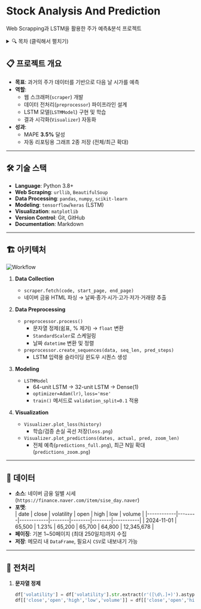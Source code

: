 # Stock Analysis And Prediction
Web Scrapping과 LSTM을 활용한 주가 예측&분석 프로젝트

<details>
  <summary>🔍 목차 (클릭해서 펼치기)</summary>
  
  1. [프로젝트 개요](#-프로젝트-개요)  
  2. [기술 스택](#-기술-스택)  
  3. [아키텍처](#-아키텍처)  
  4. [데이터](#-데이터)  
  5. [전처리](#-전처리)  
  6. [모델링](#-모델링)  
  7. [결과 및 평가](#-결과-및-평가)  
  8. [사용 방법](#-사용-방법)  
  9. [향후 계획](#-향후-계획)  

</details>

## 📋 프로젝트 개요

- **목표**: 과거의 주가 데이터를 기반으로 다음 날 시가를 예측  
- **역할**:  
  - 웹 스크래퍼(`scraper`) 개발  
  - 데이터 전처리(`preprocessor`) 파이프라인 설계  
  - LSTM 모델(`LSTMModel`) 구현 및 학습  
  - 결과 시각화(`Visualizer`) 자동화  
- **성과**:  
  - MAPE **3.5%** 달성  
  - 자동 리포팅용 그래프 2종 저장 (전체/최근 확대)  

---

## 🛠 기술 스택

- **Language**: Python 3.8+  
- **Web Scraping**: `urllib`, `BeautifulSoup`  
- **Data Processing**: `pandas`, `numpy`, `scikit-learn`  
- **Modeling**: `tensorflow`/`keras` (LSTM)  
- **Visualization**: `matplotlib`  
- **Version Control**: Git, GitHub  
- **Documentation**: Markdown  

---

## 🏗 아키텍처

![Workflow](docs/images/workflow.png)

1. **Data Collection**  
   - `scraper.fetch(code, start_page, end_page)`  
   - 네이버 금융 HTML 파싱 → 날짜·종가·시가·고가·저가·거래량 추출  

2. **Data Preprocessing**  
   - `preprocessor.process()`  
     - 문자열 정제(쉼표, % 제거) → `float` 변환  
     - `StandardScaler`로 스케일링  
     - 날짜 `datetime` 변환 및 정렬  
   - `preprocessor.create_sequences(data, seq_len, pred_steps)`  
     - LSTM 입력용 슬라이딩 윈도우 시퀀스 생성  

3. **Modeling**  
   - `LSTMModel`  
     - 64-unit LSTM → 32-unit LSTM → Dense(1)  
     - `optimizer=Adam(lr)`, `loss='mse'`  
     - `train()` 메서드로 `validation_split=0.1` 적용  

4. **Visualization**  
   - `Visualizer.plot_loss(history)`  
     - 학습/검증 손실 곡선 저장(`loss.png`)  
   - `Visualizer.plot_predictions(dates, actual, pred, zoom_len)`  
     - 전체 예측(`predictions_full.png`), 최근 N일 확대(`predictions_zoom.png`)  

---

## 💾 데이터

- **소스**: 네이버 금융 일별 시세 (`https://finance.naver.com/item/sise_day.naver`)  
- **포맷**:  
  | date       | close  | volatility | open   | high   | low    | volume    |
  |------------|--------|------------|--------|--------|--------|-----------|
  | 2024-11-01 | 65,500 | 1.23%      | 65,200 | 65,700 | 64,800 | 12,345,678 |
- **페이징**: 기본 1~50페이지 (최대 250일치)까지 수집  
- **저장**: 메모리 내 `DataFrame`, 필요시 `CSV`로 내보내기 가능  

---

## 🔄 전처리

1. **문자열 정제**  
   ```python
   df['volatility'] = df['volatility'].str.extract(r'([\d\.]+)').astype(float)
   df[['close','open','high','low','volume']] = df[['close','open','high','low','volume']].astype(float)
